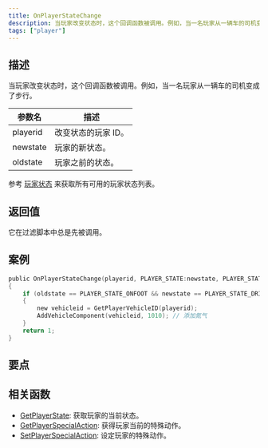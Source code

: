 ```yaml
---
title: OnPlayerStateChange
description: 当玩家改变状态时，这个回调函数被调用。例如，当一名玩家从一辆车的司机变成了步行。
tags: ["player"]
---
```


## 描述

当玩家改变状态时，这个回调函数被调用。例如，当一名玩家从一辆车的司机变成了步行。

| 参数名   | 描述                |
| -------- | ------------------- |
| playerid | 改变状态的玩家 ID。 |
| newstate | 玩家的新状态。      |
| oldstate | 玩家之前的状态。    |

参考 [玩家状态](../resources/playerstates) 来获取所有可用的玩家状态列表。

## 返回值

它在过滤脚本中总是先被调用。

## 案例

```c
public OnPlayerStateChange(playerid, PLAYER_STATE:newstate, PLAYER_STATE:oldstate)
{
    if (oldstate == PLAYER_STATE_ONFOOT && newstate == PLAYER_STATE_DRIVER) // 玩家以驾驶员的身份进入车辆
    {
        new vehicleid = GetPlayerVehicleID(playerid);
        AddVehicleComponent(vehicleid, 1010); // 添加氮气
    }
    return 1;
}
```

## 要点

<TipNPCCallbacksCN />

## 相关函数

- [GetPlayerState](../functions/GetPlayerState): 获取玩家的当前状态。
- [GetPlayerSpecialAction](../functions/GetPlayerSpecialAction): 获得玩家当前的特殊动作。
- [SetPlayerSpecialAction](../functions/SetPlayerSpecialAction): 设定玩家的特殊动作。
